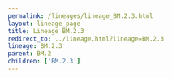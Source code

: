 ```yaml
---
permalink: /lineages/lineage_BM.2.3.html
layout: lineage_page
title: Lineage BM.2.3
redirect_to: ../lineage.html?lineage=BM.2.3
lineage: BM.2.3
parent: BM.2
children: ['BM.2.3']
---
```

